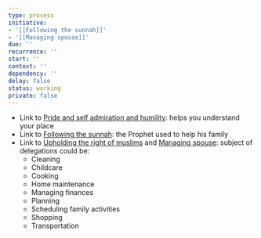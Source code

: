 ```yaml
---
type: process
initiative:
- '[[Following the sunnah]]'
- '[[Managing spouse]]'
due: ''
recurrence: ''
start: ''
context: ''
dependency: ''
delay: false
status: working
private: false
---
```


* Link to [Pride and self admiration and humility](docs/sidebar1/Initiatives/bad%20traits/Pride%20and%20self%20admiration%20and%20humility.md): helps you understand your place
* Link to [Following the sunnah](docs/sidebar1/Initiatives/worship/Following%20the%20sunnah.md): the Prophet used to help his family
* Link to [Upholding the right of muslims](docs/sidebar1/Initiatives/worship/Upholding%20the%20right%20of%20muslims.md) and [Managing spouse](docs/sidebar1/Initiatives/worship/Managing%20spouse.md): subject of delegations could be:
	* Cleaning
	* Childcare
	* Cooking
	* Home maintenance
	* Managing finances
	* Planning
	* Scheduling family activities
	* Shopping
	* Transportation
